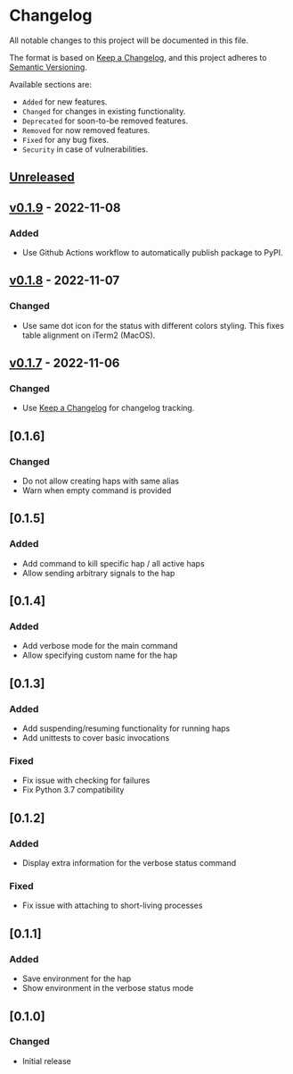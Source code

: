 # Changelog

All notable changes to this project will be documented in this file.

The format is based on [Keep a Changelog](https://keepachangelog.com/en/1.0.0/),
and this project adheres to [Semantic Versioning](https://semver.org/spec/v2.0.0.html).

Available sections are:

-   `Added` for new features.
-   `Changed` for changes in existing functionality.
-   `Deprecated` for soon-to-be removed features.
-   `Removed` for now removed features.
-   `Fixed` for any bug fixes.
-   `Security` in case of vulnerabilities.

## [Unreleased]

## [v0.1.9] - 2022-11-08

### Added

-   Use Github Actions workflow to automatically publish package to PyPI.

## [v0.1.8] - 2022-11-07

### Changed

-   Use same dot icon for the status with different colors styling. This fixes table alignment on iTerm2 (MacOS).

## [v0.1.7] - 2022-11-06

### Changed

-   Use [Keep a Changelog](https://keepachangelog.com/en/1.0.0/) for changelog tracking.

## [0.1.6]

### Changed

-   Do not allow creating haps with same alias
-   Warn when empty command is provided

## [0.1.5]

### Added

-   Add command to kill specific hap / all active haps
-   Allow sending arbitrary signals to the hap

## [0.1.4]

### Added

-   Add verbose mode for the main command
-   Allow specifying custom name for the hap

## [0.1.3]

### Added

-   Add suspending/resuming functionality for running haps
-   Add unittests to cover basic invocations

### Fixed

-   Fix issue with checking for failures
-   Fix Python 3.7 compatibility

## [0.1.2]

### Added

-   Display extra information for the verbose status command

### Fixed

-   Fix issue with attaching to short-living processes

## [0.1.1]

### Added

-   Save environment for the hap
-   Show environment in the verbose status mode

## [0.1.0]

### Changed

-   Initial release

[Unreleased]: https://github.com/bmwant/hapless/compare/v0.1.9...HEAD

[v0.1.9]: https://github.com/bmwant/hapless/compare/v0.1.8...v0.1.9

[v0.1.8]: https://github.com/bmwant/hapless/compare/v0.1.7...v0.1.8

[v0.1.7]: https://github.com/bmwant/hapless/compare/v0.1.6...v0.1.7

[v0.1.6]: https://github.com/bmwant/hapless/compare/v0.1.5...v0.1.6

[v0.1.5]: https://github.com/bmwant/hapless/compare/v0.1.4...v0.1.5

[v0.1.4]: https://github.com/bmwant/hapless/compare/v0.1.3...v0.1.4

[v0.1.3]: https://github.com/bmwant/hapless/compare/v0.1.2...v0.1.3

[v0.1.2]: https://github.com/bmwant/hapless/compare/v0.1.1...v0.1.2

[v0.1.1]: https://github.com/bmwant/hapless/compare/v0.1.0...v0.1.1
